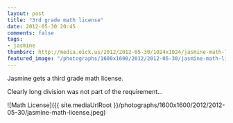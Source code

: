 ```yaml
---
layout: post
title: "3rd grade math license"
date: 2012-05-30 20:45
comments: false
tags: 
- jasmine
thumbsrc: http://media.eick.us/2012/2012-05-30/1024x1024/jasmine-math-license.jpeg
featured_image: "/photographs/1600x1600/2012/2012-05-30/jasmine-math-license.jpeg"
---
```

Jasmine gets a third grade math license.  

Clearly long division was not part of the requirement...



![Math License]({{ site.mediaUrlRoot }}/photographs/1600x1600/2012/2012-05-30/jasmine-math-license.jpeg)

